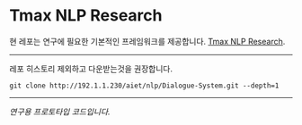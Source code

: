 # Tmax NLP Research

현 레포는 연구에 필요한 기본적인 프레임워크를 제공합니다.
[Tmax NLP Research](https://tmaxai.github.io/about/).

---

레포 히스토리 제외하고 다운받는것을 권장합니다.

```
git clone http://192.1.1.230/aiet/nlp/Dialogue-System.git --depth=1
```

---

*연구용 프로토타입 코드입니다.*
